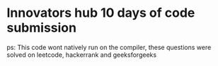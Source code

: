 # Innovators hub 10 days of code submission

ps: This code wont natively run on the compiler, these questions were solved on leetcode, hackerrank and geeksforgeeks 